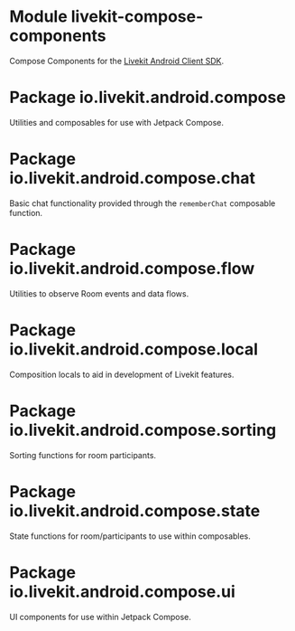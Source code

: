 # Module livekit-compose-components

Compose Components for the [Livekit Android Client SDK](https://github.com/livekit/client-sdk-android).

# Package io.livekit.android.compose

Utilities and composables for use with Jetpack Compose.

# Package io.livekit.android.compose.chat

Basic chat functionality provided through the `rememberChat` composable function.

# Package io.livekit.android.compose.flow

Utilities to observe Room events and data flows.

# Package io.livekit.android.compose.local

Composition locals to aid in development of Livekit features.

# Package io.livekit.android.compose.sorting

Sorting functions for room participants.

# Package io.livekit.android.compose.state

State functions for room/participants to use within composables.

# Package io.livekit.android.compose.ui

UI components for use within Jetpack Compose.
